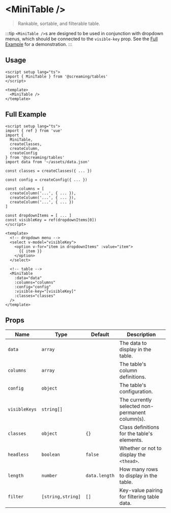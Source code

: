 # &lt;MiniTable /&gt;

> Rankable, sortable, and filterable table.

:::tip
`<MiniTable />`s are designed to be used in conjunction with dropdown menus, which should be connected to the `visible-key` prop. See the [Full Example](./mini-table.md#full-example) for a demonstration.
:::

## Usage

```vue
<script setup lang="ts">
import { MiniTable } from '@screaming/tables'
</script>

<template>
  <MiniTable />
</template>
```

## Full Example

```vue
<script setup lang="ts">
import { ref } from 'vue'
import {
  MiniTable,
  createClasses,
  createColumn,
  createConfig
} from '@screaming/tables'
import data from '~/assets/data.json'

const classes = createClasses({ ... })

const config = createConfig({ ... })

const columns = [
  createColumn('...', { ... }),
  createColumn('...', { ... }),
  createColumn('...', { ... })
]

const dropdownItems = [ ... ]
const visibleKey = ref(dropdownItems[0])
</script>

<template>
  <!-- dropdown menu -->
  <select v-model="visibleKey">
    <option v-for="item in dropdownItems" :value="item">
      {{ item }}
    </option>
  </select>

  <!-- table -->
  <MiniTable
    :data="data"
    :columns="columns"
    :config="config"
    :visible-key="[visibleKey]"
    :classes="classes"
  />
</template>
```

## Props

| Name          | Type              | Default       | Description                                     |
| ------------- | ----------------- | ------------- | ----------------------------------------------- |
| `data`        | `array`           |               | The data to display in the table.               |
| `columns`     | `array`           |               | The table's column definitions.                 |
| `config`      | `object`          |               | The table's configuration.                      |
| `visibleKeys` | `string[]`        |               | The currently selected non-permanent column(s). |
| `classes`     | `object`          | `{}`          | Class definitions for the table's elements.     |
| `headless`    | `boolean`         | `false`       | Whether or not to display the `<thead>`.        |
| `length`      | `number`          | `data.length` | How many rows to display in the table.          |
| `filter`      | `[string,string]` | `[]`          | Key-value pairing for filtering table data.     |
